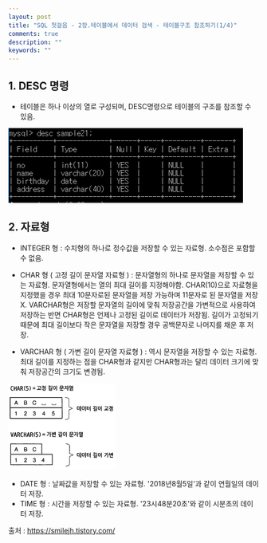 ```yaml
---
layout: post
title: "SQL 첫걸음 - 2장.테이블에서 데이터 검색 - 테이블구조 참조하기(1/4)" 
comments: true
description: ""
keywords: ""
---
```


## 1. DESC 명령
- 테이블은 하나 이상의 열로 구성되며, DESC명령으로 테이블의 구조를 참조할 수 있음. 

![99E79F4D5B85023918](/images/sql_first_step/99E79F4D5B85023918.png)

## 2. 자료형

- INTEGER 형 : 수치형의 하나로 정수값을 저장할 수 있는 자료형.  소수점은 포함할 수 없음.

- CHAR 형  ( 고정 길이 문자열 자료형 ) 
: 문자열형의 하나로 문자열을 저장할 수 있는 자료형. 
문자열형에서는 열의 최대 길이를 지정해야함. CHAR(10)으로 자료형을 지정했을 경우 최대 10문자로된 문자열을 저장 가능하며 11문자로 된 문자열을 저장 X. VARCHAR형은 저장할 문자열의 길이에 맞춰 저장공간을 가변적으로 사용하여 저장하는 반면 CHAR형은 언제나 고정된 길이로 데이터가 저장됨.
길이가 고정되기 때문에 최대 길이보다 작은 문자열을 저장할 경우 공백문자로 나머지를 채운 후 저장.

- VARCHAR 형 ( 가변 길이 문자열 자료형 ) 
: 역시 문자열을 저장할 수 있는 자료형. 최대 길이를 지정하는 점을 CHAR형과 같지만 CHAR형과는 달리 데이터 크기에 맞춰 저장공간의 크기도 변경됨. 

![99EBFD4C5B8502642C](/images/sql_first_step/99EBFD4C5B8502642C.png)

- DATE 형 : 날짜값을 저장할 수 있는 자료형. '2018년8월5일'과 같이 연월일의 데이터 저장.
- TIME 형 : 시간을 저장할 수 있는 자료형. '23시48분20초'와 같이 시분초의 데이터 저장.


출처 : https://smilejh.tistory.com/